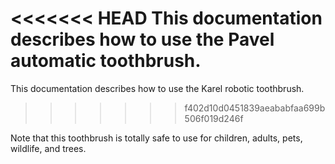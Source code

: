 <<<<<<< HEAD
This documentation describes how to use the Pavel automatic toothbrush.
=======
This documentation describes how to use the Karel robotic toothbrush.
>>>>>>> f402d10d0451839aeababfaa699b506f019d246f

Note that this toothbrush is totally safe to use for children, adults, pets, wildlife, and trees.
